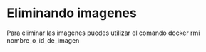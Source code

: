 # Eliminando imagenes 

 Para eliminar las imagenes puedes utilizar el comando 
     docker rmi nombre_o_id_de_imagen
  

